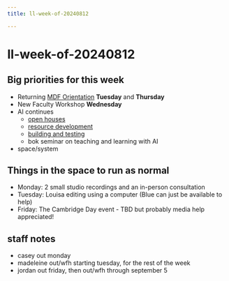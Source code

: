 ```yaml
---
title: ll-week-of-20240812

---
```


# ll-week-of-20240812
## Big priorities for this week
* Returning [MDF Orientation](https://hackmd.io/@ll-24-25/HJeCwaAwC) **Tuesday** and **Thursday**
* New Faculty Workshop **Wednesday**
* AI continues
    * [open houses](https://hackmd.io/@ll-24-25/rywdQJV50/%2FDCac0FmTRL2sjB8E1jBPBA)
    * [resource development](https://hackmd.io/@ll-24-25/SyvkrkV5C/%2FSDj3_iv4Sk-z9AGQ7owpDQ)
    * [building and testing](https://hackmd.io/@ll-24-25/By_cN1N9C/%2FreSf-GVWSBqsp6-jUOQ6Nw)
    * bok seminar on teaching and learning with AI
* space/system

## Things in the space to run as normal
* Monday: 2 small studio recordings and an in-person consultation
* Tuesday: Louisa editing using a computer (Blue can just be available to help)
* Friday: The Cambridge Day event - TBD but probably media help appreciated!

## staff notes
* casey out monday
* madeleine out/wfh starting tuesday, for the rest of the week
* jordan out friday, then out/wfh through september 5